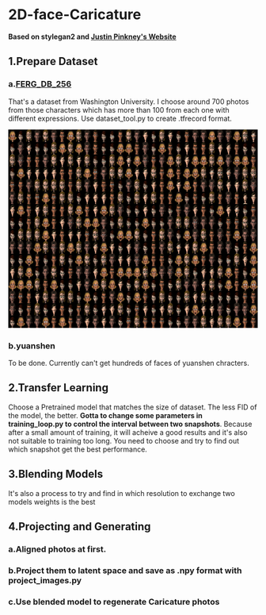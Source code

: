 # 2D-face-Caricature 
**Based on stylegan2 and [Justin Pinkney's Website](https://www.justinpinkney.com)**

## 1.Prepare Dataset
### a.[FERG_DB_256](http://grail.cs.washington.edu/projects/deepexpr/ferg-2d-db.html) 
That's a dataset from Washington University.
I choose around 700 photos from those characters which has more than 100 from each one with different expressions.
Use dataset_tool.py to create .tfrecord format.

<img src="photos/reals.jpg" width="750" height="400" alt="icon"/></div>

### b.yuanshen
To be done. Currently can't get hundreds of faces of yuanshen chracters.

## 2.Transfer Learning
Choose a Pretrained model that matches the size of dataset.
The less FID of the model, the better.
**Gotta to change some parameters in training_loop.py to control the interval between two snapshots**. 
Because after a small amount of training, it will acheive a good results and it's also not suitable to training too long. 
You need to choose and try to find out which snapshot get the best performance.

## 3.Blending Models
It's also a process to try and find in which resolution to exchange two models weights is the best

## 4.Projecting and Generating
### a.Aligned photos at first.
### b.Project them to latent space and save as .npy format with project_images.py
### c.Use blended model to regenerate Caricature photos
